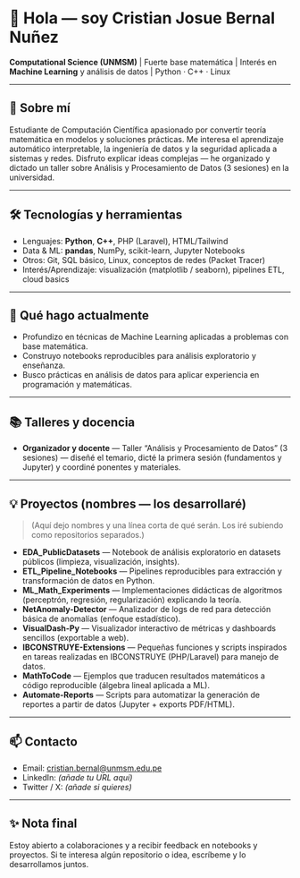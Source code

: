 # 👋 Hola — soy Cristian Josue Bernal Nuñez

**Computational Science (UNMSM)** | Fuerte base matemática | Interés en **Machine Learning** y análisis de datos | Python · C++ · Linux

---

## 🚀 Sobre mí
Estudiante de Computación Científica apasionado por convertir teoría matemática en modelos y soluciones prácticas. Me interesa el aprendizaje automático interpretable, la ingeniería de datos y la seguridad aplicada a sistemas y redes. Disfruto explicar ideas complejas — he organizado y dictado un taller sobre Análisis y Procesamiento de Datos (3 sesiones) en la universidad.

---

## 🛠️ Tecnologías y herramientas
- Lenguajes: **Python**, **C++**, PHP (Laravel), HTML/Tailwind  
- Data & ML: **pandas**, NumPy, scikit-learn, Jupyter Notebooks  
- Otros: Git, SQL básico, Linux, conceptos de redes (Packet Tracer)  
- Interés/Aprendizaje: visualización (matplotlib / seaborn), pipelines ETL, cloud basics

---

## 🎯 Qué hago actualmente
- Profundizo en técnicas de Machine Learning aplicadas a problemas con base matemática.  
- Construyo notebooks reproducibles para análisis exploratorio y enseñanza.  
- Busco prácticas en análisis de datos para aplicar experiencia en programación y matemáticas.

---

## 📚 Talleres y docencia
- **Organizador y docente** — Taller “Análisis y Procesamiento de Datos” (3 sesiones) — diseñé el temario, dicté la primera sesión (fundamentos y Jupyter) y coordiné ponentes y materiales.

---

## 💡 Proyectos (nombres — los desarrollaré)
> (Aquí dejo nombres y una línea corta de qué serán. Los iré subiendo como repositorios separados.)

- **EDA_PublicDatasets** — Notebook de análisis exploratorio en datasets públicos (limpieza, visualización, insights).  
- **ETL_Pipeline_Notebooks** — Pipelines reproducibles para extracción y transformación de datos en Python.  
- **ML_Math_Experiments** — Implementaciones didácticas de algoritmos (perceptrón, regresión, regularización) explicando la teoría.  
- **NetAnomaly-Detector** — Analizador de logs de red para detección básica de anomalías (enfoque estadístico).  
- **VisualDash-Py** — Visualizador interactivo de métricas y dashboards sencillos (exportable a web).  
- **IBCONSTRUYE-Extensions** — Pequeñas funciones y scripts inspirados en tareas realizadas en IBCONSTRUYE (PHP/Laravel) para manejo de datos.  
- **MathToCode** — Ejemplos que traducen resultados matemáticos a código reproducible (álgebra lineal aplicada a ML).  
- **Automate-Reports** — Scripts para automatizar la generación de reportes a partir de datos (Jupyter + exports PDF/HTML).

---

## 📫 Contacto
- Email: cristian.bernal@unmsm.edu.pe  
- LinkedIn: *(añade tu URL aquí)*  
- Twitter / X: *(añade si quieres)*

---

## ✨ Nota final
Estoy abierto a colaboraciones y a recibir feedback en notebooks y proyectos. Si te interesa algún repositorio o idea, escríbeme y lo desarrollamos juntos.

<!-- Gracias por pasar por mi perfil 👋 -->
